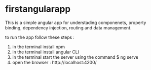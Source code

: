 # firstangularapp

This is a simple angular app for understading componenets, property binding, dependency injection, routing and data management.

to run the app follow these steps :

1. in the terminal install npm
2. in the terminal install angular CLI
3. in the terminal start the server using the command 
   $ ng serve
5. open the browser : http://localhost:4200/ 
